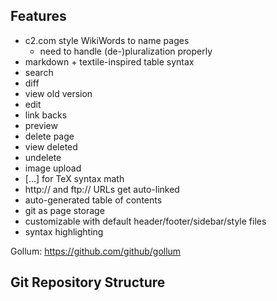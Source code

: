 Features
--------

- c2.com style WikiWords to name pages
  - need to handle (de-)pluralization properly
- markdown + textile-inspired table syntax
- search
- diff
- view old version
- edit
- link backs
- preview
- delete page
- view deleted
- undelete
- image upload
- \[...\] for TeX syntax math
- http:// and ftp:// URLs get auto-linked
- auto-generated table of contents
- git as page storage
- customizable with default header/footer/sidebar/style files
- syntax highlighting

Gollum: https://github.com/github/gollum


Git Repository Structure
------------------------

